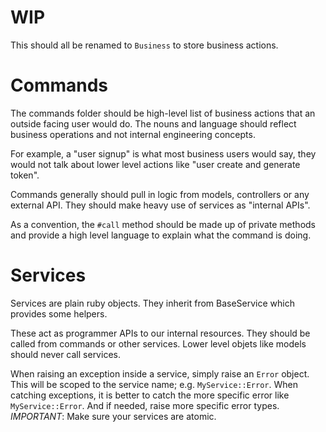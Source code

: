 # WIP

This should all be renamed to `Business` to store business actions.

# Commands

The commands folder should be high-level list of business actions that an outside facing user would do. The nouns and language should reflect business operations and not internal engineering concepts.

For example, a "user signup" is what most business users would say, they would not talk about lower level actions like "user create and generate token".

Commands generally should pull in logic from models, controllers or any external API.
They should make heavy use of services as "internal APIs".

As a convention, the `#call` method should be made up of private methods and provide a high level language to explain what the command is doing.


# Services

Services are plain ruby objects.
They inherit from BaseService which provides some helpers.

These act as programmer APIs to our internal resources.
They should be called from commands or other services.
Lower level objets like models should never call services.

When raising an exception inside a service, simply raise an `Error` object. This will be scoped to the service name; e.g. `MyService::Error`.
When catching exceptions, it is better to catch the more specific error like `MyService::Error`. And if needed, raise more specific error types.
_IMPORTANT_: Make sure your services are atomic.
